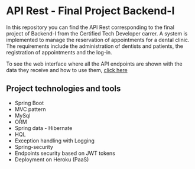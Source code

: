 # **API Rest - Final Project Backend-I**
In this repository you can find the API Rest corresponding to the final project of Backend-I from the Certified Tech Developer carrer. A system is implemented to manage the reservation of appointments for a dental clinic. The requirements include the administration of dentists and patients, the registration of appointments and the log-in.

To see the web interface where all the API endpoints are shown with the data they receive and how to use them, [click here](https://api-dental-clinic.herokuapp.com/swagger-ui/index.html)

## Project technologies and tools
- Spring Boot
- MVC pattern
- MySql
- ORM
- Spring data - Hibernate
- HQL
- Exception handling with Logging
- Spring-security
- Endpoints security based on JWT tokens
- Deployment on Heroku (PaaS)
